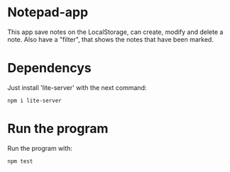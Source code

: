 # Notepad-app

This app save notes on the LocalStorage, can create, modify and delete a note.
Also have a "filter", that shows the notes that have been marked.

# Dependencys

Just install 'lite-server' with the next command:

	npm i lite-server

# Run the program

Run the program with:

	npm test

